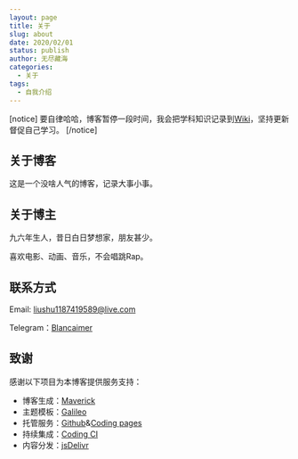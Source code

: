 ```yaml
---
layout: page
title: 关于
slug: about
date: 2020/02/01
status: publish
author: 无尽藏海
categories: 
  - 关于
tags: 
  - 自我介绍
---
```


[notice]
要自律哈哈，博客暂停一段时间，我会把学科知识记录到[Wiki](https://wiki.noiramr.cn)，坚持更新督促自己学习。
[/notice]

## 关于博客

这是一个没啥人气的博客，记录大事小事。

## 关于博主

九六年生人，昔日白日梦想家，朋友甚少。

喜欢电影、动画、音乐，不会唱跳Rap。

## 联系方式

Email: <a href="mailto:liushu1187419589@live.com">liushu1187419589@live.com</a>

Telegram：[Blancaimer](https://t.me/Blancaimer)

## 致谢

感谢以下项目为本博客提供服务支持：

- 博客生成：[Maverick](https://github.com/AlanDecode/Maverick)
- 主题模板：[Galileo](https://github.com/AlanDecode/Maverick-Theme-Galileo)
- 托管服务：[Github](https://github.com/)&[Coding pages](https://coding.net/)
- 持续集成：[Coding CI](https://help.github.com/cn/actions)
- 内容分发：[jsDelivr](https://www.jsdelivr.com/)
